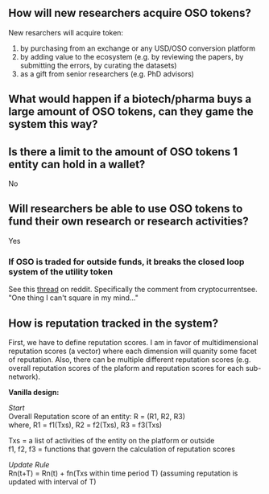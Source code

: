 ## How will new researchers acquire OSO tokens?
New resarchers will acquire token:
1) by purchasing from an exchange or any USD/OSO conversion platform
2) by adding value to the ecosystem (e.g. by reviewing the papers, by submitting the errors, by curating the datasets)
3) as a gift from senior researchers (e.g. PhD advisors)

## What would happen if a biotech/pharma buys a large amount of OSO tokens, can they game the system this way?


## Is there a limit to the amount of OSO tokens 1 entity can hold in a wallet?
No


## Will researchers be able to use OSO tokens to fund their own research or research activities?
Yes

### If OSO is traded for outside funds, it breaks the closed loop system of the utility token

  See this [thread](https://www.reddit.com/r/BATProject/comments/7q1iev/do_advertisers_need_to_buy_bat_in_order_to_be/?st=JI2DLH19&sh=7c5ecbb71) on reddit.  Specifically the comment from cryptocurrentsee.
  "One thing I can't square in my mind..."


## How is reputation tracked in the system?
First, we have to define reputation scores.
I am in favor of multidimensional reputation scores (a vector) where each dimension will quanity some facet of reputation. Also, there can be multiple different reputation scores (e.g. overall reputation scores of the plaform and reputation scores for each sub-network).

**Vanilla design:**

*Start*      
Overall Reputation score of an entity: R = (R1, R2, R3)     
 where, R1 = f1(Txs), R2 = f2(Txs), R3 = f3(Txs)

 Txs = a list of activities of the entity on the platform or outside    
 f1, f2, f3 = functions that govern the calculation of reputation scores   

 *Update Rule*     
 Rn(t+T) = Rn(t) + fn(Txs within time period T) (assuming reputation is updated with interval of T)


